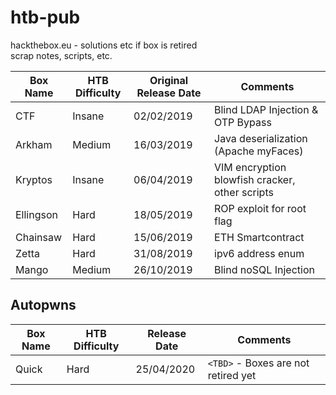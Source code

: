 # htb-pub

hackthebox.eu - solutions etc if box is retired  
scrap notes, scripts, etc.

| Box Name  | HTB Difficulty  | Original Release Date | Comments| 
|------|-----|-----|-----|
| CTF | Insane | 02/02/2019 |Blind LDAP Injection & OTP Bypass |
| Arkham | Medium | 16/03/2019 | Java deserialization (Apache myFaces)|
| Kryptos | Insane | 06/04/2019 | VIM encryption blowfish cracker, other scripts|
| Ellingson |Hard|18/05/2019| ROP exploit for root flag |
| Chainsaw | Hard | 15/06/2019| ETH Smartcontract |
| Zetta | Hard | 31/08/2019 | ipv6 address enum | 
| Mango | Medium | 26/10/2019 | Blind noSQL Injection |

## Autopwns
| Box Name | HTB Difficulty | Release Date | Comments |
|----|-----|----|----|
| Quick | Hard  |  25/04/2020 | `<TBD>` - Boxes are not retired yet |
